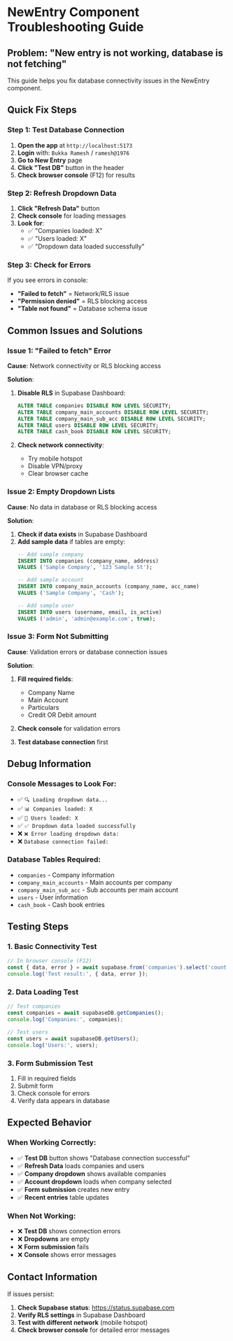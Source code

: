 # NewEntry Component Troubleshooting Guide

## Problem: "New entry is not working, database is not fetching"

This guide helps you fix database connectivity issues in the NewEntry component.

## Quick Fix Steps

### Step 1: Test Database Connection
1. **Open the app** at `http://localhost:5173`
2. **Login** with: `Bukka Ramesh` / `ramesh@1976`
3. **Go to New Entry** page
4. **Click "Test DB"** button in the header
5. **Check browser console** (F12) for results

### Step 2: Refresh Dropdown Data
1. **Click "Refresh Data"** button
2. **Check console** for loading messages
3. **Look for**:
   - ✅ "Companies loaded: X"
   - ✅ "Users loaded: X"
   - ✅ "Dropdown data loaded successfully"

### Step 3: Check for Errors
If you see errors in console:
- **"Failed to fetch"** = Network/RLS issue
- **"Permission denied"** = RLS blocking access
- **"Table not found"** = Database schema issue

## Common Issues and Solutions

### Issue 1: "Failed to fetch" Error
**Cause**: Network connectivity or RLS blocking access

**Solution**:
1. **Disable RLS** in Supabase Dashboard:
   ```sql
   ALTER TABLE companies DISABLE ROW LEVEL SECURITY;
   ALTER TABLE company_main_accounts DISABLE ROW LEVEL SECURITY;
   ALTER TABLE company_main_sub_acc DISABLE ROW LEVEL SECURITY;
   ALTER TABLE users DISABLE ROW LEVEL SECURITY;
   ALTER TABLE cash_book DISABLE ROW LEVEL SECURITY;
   ```

2. **Check network connectivity**:
   - Try mobile hotspot
   - Disable VPN/proxy
   - Clear browser cache

### Issue 2: Empty Dropdown Lists
**Cause**: No data in database or RLS blocking access

**Solution**:
1. **Check if data exists** in Supabase Dashboard
2. **Add sample data** if tables are empty:
   ```sql
   -- Add sample company
   INSERT INTO companies (company_name, address) 
   VALUES ('Sample Company', '123 Sample St');
   
   -- Add sample account
   INSERT INTO company_main_accounts (company_name, acc_name) 
   VALUES ('Sample Company', 'Cash');
   
   -- Add sample user
   INSERT INTO users (username, email, is_active) 
   VALUES ('admin', 'admin@example.com', true);
   ```

### Issue 3: Form Not Submitting
**Cause**: Validation errors or database connection issues

**Solution**:
1. **Fill required fields**:
   - Company Name
   - Main Account
   - Particulars
   - Credit OR Debit amount

2. **Check console** for validation errors
3. **Test database connection** first

## Debug Information

### Console Messages to Look For:
- ✅ `🔍 Loading dropdown data...`
- ✅ `📊 Companies loaded: X`
- ✅ `👥 Users loaded: X`
- ✅ `✅ Dropdown data loaded successfully`
- ❌ `❌ Error loading dropdown data:`
- ❌ `Database connection failed:`

### Database Tables Required:
- `companies` - Company information
- `company_main_accounts` - Main accounts per company
- `company_main_sub_acc` - Sub accounts per main account
- `users` - User information
- `cash_book` - Cash book entries

## Testing Steps

### 1. Basic Connectivity Test
```javascript
// In browser console (F12)
const { data, error } = await supabase.from('companies').select('count');
console.log('Test result:', { data, error });
```

### 2. Data Loading Test
```javascript
// Test companies
const companies = await supabaseDB.getCompanies();
console.log('Companies:', companies);

// Test users
const users = await supabaseDB.getUsers();
console.log('Users:', users);
```

### 3. Form Submission Test
1. Fill in required fields
2. Submit form
3. Check console for errors
4. Verify data appears in database

## Expected Behavior

### When Working Correctly:
- ✅ **Test DB** button shows "Database connection successful"
- ✅ **Refresh Data** loads companies and users
- ✅ **Company dropdown** shows available companies
- ✅ **Account dropdown** loads when company selected
- ✅ **Form submission** creates new entry
- ✅ **Recent entries** table updates

### When Not Working:
- ❌ **Test DB** shows connection errors
- ❌ **Dropdowns** are empty
- ❌ **Form submission** fails
- ❌ **Console** shows error messages

## Contact Information

If issues persist:
1. **Check Supabase status**: https://status.supabase.com
2. **Verify RLS settings** in Supabase Dashboard
3. **Test with different network** (mobile hotspot)
4. **Check browser console** for detailed error messages

